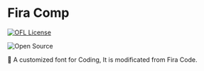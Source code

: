 # Fira Comp

[![OFL License](https://github.com/ConAntares/Temples/blob/master/Attachments/LicenseOFL.svg)](https://opensource.org/licenses/OFL-1.1)

![Open Source](https://github.com/Photonico/Temples/blob/master/Attachments/OpenSource.svg)

:tada: A customized font for Coding, It is modificated from Fira Code.
